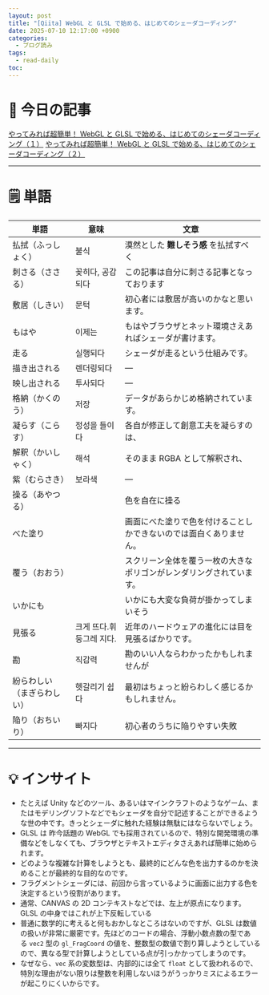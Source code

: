 ```yaml
---
layout: post
title: "[Qiita] WebGL と GLSL で始める、はじめてのシェーダコーディング"
date: 2025-07-10 12:17:00 +0900
categories:
  - ブログ読み
tags:
  - read-daily
toc:
---
```


# 📖 今日の記事  
[やってみれば超簡単！ WebGL と GLSL で始める、はじめてのシェーダコーディング（１）](https://qiita.com/doxas/items/b8221e92a2bfdc6fc211)
[やってみれば超簡単！ WebGL と GLSL で始める、はじめてのシェーダコーディング（２）](https://qiita.com/doxas/items/f34325520d1aa5af4692)

---

# 🗒️ 単語

| 単語            | 意味             | 文章                                 |
| ------------- | -------------- | ---------------------------------- |
| 払拭（ふっしょく）     | 불식             | 漠然とした **難しそう感** を払拭すべく             |
| 刺さる（ささる）      | 꽂히다, 공감되다      | この記事は自分に刺さる記事となっております              |
| 敷居（しきい）       | 문턱             | 初心者には敷居が高いのかなと思います。                |
| もはや           | 이제는            | もはやブラウザとネット環境さえあればシェーダが書けます。       |
| 走る            | 실행되다           | シェーダが走るという仕組みです。                   |
| 描き出される        | 렌더링되다          | —                                  |
| 映し出される        | 투사되다           | —                                  |
| 格納（かくのう）      | 저장             | データがあらかじめ格納されています。                 |
| 凝らす（こらす）      | 정성을 들이다        | 各自が修正して創意工夫を凝らすのは、                 |
| 解釈（かいしゃく）     | 해석             | そのまま RGBA として解釈され、                 |
| 紫（むらさき）       | 보라색            | —                                  |
| 操る（あやつる）      |                | 色を自在に操る                            |
| べた塗り          |                | 画面にべた塗りで色を付けることしかできないのでは面白くありません。  |
| 覆う（おおう）       |                | スクリーン全体を覆う一枚の大きなポリゴンがレンダリングされています。 |
| いかにも          |                | いかにも大変な負荷が掛かってしまいそう                |
| 見張る           | 크게 뜨다.휘둥그레 지다. | 近年のハードウェアの進化には目を見張るばかりです。          |
| 勘             | 직감력            | 勘のいい人ならわかったかもしれませんが                |
| 紛らわしい（まぎらわしい） | 헷갈리기 쉽다        | 最初はちょっと紛らわしく感じるかもしれません。            |
| 陥り（おちいり）      | 빠지다            | 初心者のうちに陥りやすい失敗                     |



---

# 💡 インサイト

- たとえば Unity などのツール、あるいはマインクラフトのようなゲーム、またはモデリングソフトなどでもシェーダを自分で記述することができるような世の中です。きっとシェーダに触れた経験は無駄にはならないでしょう。
- GLSL は 昨今話題の WebGL でも採用されているので、特別な開発環境の準備などをしなくても、ブラウザとテキストエディタさえあれば簡単に始められます。
- どのような複雑な計算をしようとも、最終的にどんな色を出力するのかを決めることが最終的な目的なのです。
- フラグメントシェーダには、前回から言っているように画面に出力する色を決定するという役割があります。
- 通常、CANVAS の 2D コンテキストなどでは、左上が原点になります。GLSL の中身ではこれが上下反転している
- 普通に数学的に考えると何もおかしなところはないのですが、GLSL は数値の扱いが非常に厳密です。先ほどのコードの場合、浮動小数点数の型である `vec2` 型の `gl_FragCoord` の値を、整数型の数値で割り算しようとしているので、異なる型で計算しようとしている点が引っかかってしまうのです。
- なぜなら、`vec` 系の変数型は、内部的には全て `float` として扱われるので、特別な理由がない限りは整数を利用しないほうがうっかりミスによるエラーが起こりにくいからです。
